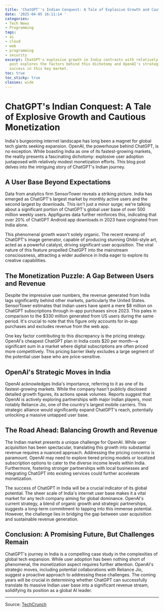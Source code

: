 ```yaml
---
title: 'ChatGPT''s Indian Conquest: A Tale of Explosive Growth and Cautious Monetization'
date: '2025-04-05 16:11:14 '
categories:
- Tech News
- Programming
tags:
- ai
- cloud
- web
- programming
- security
excerpt: ChatGPT's explosive growth in India contrasts with relatively low monetization.  This
  post explores the factors behind this dichotomy and OpenAI's strategies for future
  success in this key market.
toc: true
toc_sticky: true
classes: wide
---
```


# ChatGPT's Indian Conquest: A Tale of Explosive Growth and Cautious Monetization

India's burgeoning internet landscape has long been a magnet for global tech giants seeking expansion.  OpenAI, the powerhouse behind ChatGPT, is no exception.  While boasting India as one of its fastest-growing markets, the reality presents a fascinating dichotomy: explosive user adoption juxtaposed with relatively modest monetization efforts. This blog post delves into the intriguing story of ChatGPT's Indian journey.

## A User Base Beyond Expectations

Data from analytics firm SensorTower reveals a striking picture.  India has emerged as ChatGPT's largest market by monthly active users and the second largest by downloads. This isn't just a minor surge; we're talking about a significant portion of ChatGPT's global user base of over 500 million weekly users.  Appfigures data further reinforces this, indicating that over 20% of ChatGPT Android app downloads in 2023 have originated from India alone.

This phenomenal growth wasn't solely organic.  The recent revamp of ChatGPT's image generator, capable of producing stunning Ghibli-style art, acted as a powerful catalyst, driving significant user acquisition.  The viral nature of this feature propelled ChatGPT into the mainstream consciousness, attracting a wider audience in India eager to explore its creative capabilities.

## The Monetization Puzzle: A Gap Between Users and Revenue

Despite the impressive user numbers, the revenue generated from India lags significantly behind other markets, particularly the United States. SensorTower estimates that Indian users have spent a mere $8 million on ChatGPT subscriptions through in-app purchases since 2023. This pales in comparison to the $330 million generated from US users during the same period.  It's crucial to note that this figure only accounts for in-app purchases and excludes revenue from the web app.

One key factor contributing to this discrepancy is the pricing strategy.  OpenAI's cheapest ChatGPT plan in India costs $20 per month—a significant sum in a market where digital subscriptions are often priced more competitively. This pricing barrier likely excludes a large segment of the potential user base who are price-sensitive.

## OpenAI's Strategic Moves in India

OpenAI acknowledges India's importance, referring to it as one of its fastest-growing markets.  While the company hasn't publicly disclosed detailed growth figures, its actions speak volumes.  Reports suggest that OpenAI is actively exploring partnerships with major Indian players, most notably Reliance Jio, one of the country's largest mobile carriers. This strategic alliance would significantly expand ChatGPT's reach, potentially unlocking a massive untapped user base.

## The Road Ahead: Balancing Growth and Revenue

The Indian market presents a unique challenge for OpenAI.  While user acquisition has been spectacular, translating this growth into substantial revenue requires a nuanced approach.  Addressing the pricing concerns is paramount.  OpenAI may need to explore tiered pricing models or localized subscription options to cater to the diverse income levels within India.  Furthermore, fostering stronger partnerships with local businesses and integrating ChatGPT into existing services could further accelerate monetization.

The success of ChatGPT in India will be a crucial indicator of its global potential.  The sheer scale of India's internet user base makes it a vital market for any tech company aiming for global dominance.  OpenAI's current strategy, a blend of organic growth and strategic partnerships, suggests a long-term commitment to tapping into this immense potential. However, the challenge lies in bridging the gap between user acquisition and sustainable revenue generation.

## Conclusion: A Promising Future, But Challenges Remain

ChatGPT's journey in India is a compelling case study in the complexities of global tech expansion.  While user adoption has been nothing short of phenomenal, the monetization aspect requires further attention.  OpenAI's strategic moves, including potential collaborations with Reliance Jio, suggest a proactive approach to addressing these challenges. The coming years will be crucial in determining whether ChatGPT can successfully translate its massive Indian user base into a significant revenue stream, solidifying its position as a global AI leader.

---

Source: [TechCrunch](https://techcrunch.com/2025/04/04/chatgpt-adoption-skyrockets-in-india-but-monetization-may-be-trailing/)